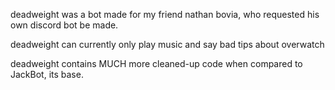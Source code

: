 deadweight was a bot made for my friend nathan bovia, who requested his own discord bot be made.

deadweight can currently only play music and say bad tips about overwatch

deadweight contains MUCH more cleaned-up code when compared to JackBot, its base.
